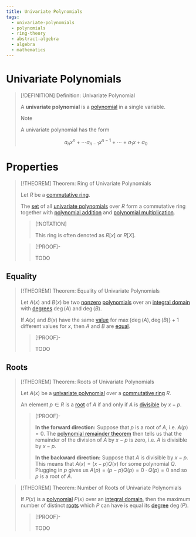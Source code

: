 ```yaml
---
title: Univariate Polynomials
tags:
  - univariate-polynomials
  - polynomials
  - ring-theory
  - abstract-algebra
  - algebra
  - mathematics
---
```


# Univariate Polynomials

>[!DEFINITION] Definition: Univariate Polynomial
>
>A **univariate polynomial** is a [polynomial](../Polynomials.md) in a single variable.
>
>>[!NOTE]
>>
>>A univariate polynomial has the form
>>
>>$$
>>a_n x^n + \cdots a_{n-1}x^{n-1} + \cdots + a_1 x + a_0
>>$$
>>
>

# Properties

>[!THEOREM] Theorem: Ring of Univariate Polynomials
>
>Let $R$ be a [commutative ring](../../index.md).
>
>The [set](../../../../../Set%20Theory/Sets.md) of all [univariate polynomials](./index.md) over $R$ form a commutative ring together with [polynomial addition](../Polynomials.md) and [polynomial multiplication](../Polynomials.md).
>
>>[!NOTATION]
>>
>>This ring is often denoted as $R[x]$ or $R[X]$.
>>
>
>>[!PROOF]-
>>
>>TODO
>>
>

## Equality

>[!THEOREM] Theorem: Equality of Univariate Polynomials
>
>Let $A(x)$ and $B(x)$ be two [nonzero](../Zero%20Polynomial.md) [polynomials](./index.md) over an [integral domain](../../Integral%20Domains/Integral%20Domain.md) with [degrees](../Polynomials.md) $\deg(A)$ and $\deg(B)$.
>
>If $A(x)$ and $B(x)$ have the same [value](../Polynomials.md) for $\max\{\deg(A), \deg(B)\}+1$ different values for $x$, then $A$ and $B$ are [equal](../Polynomials.md).
>
>>[!PROOF]-
>>
>>TODO
>>
>

## Roots

>[!THEOREM] Theorem: Roots of Univariate Polynomials
>
>Let $A(x)$ be a [univariate polynomial](./index.md) over a [commutative ring](../../index.md) $R$.
>
>An element $p \in R$ is a [root](../Polynomials.md) of $A$ if and only if $A$ is [divisible](Polynomial%20Division.md) by $x - p$.
>
>>[!PROOF]-
>>
>>**In the forward direction:** Suppose that $p$ is a root of $A$, i.e. $A(p) = 0$. The [polynomial remainder theorem](Polynomial%20Division.md) then tells us that the remainder of the division of $A$ by $x-p$ is zero, i.e. $A$ is divisible by $x - p$.
>>
>>**In the backward direction:** Suppose that $A$ is divisible by $x-p$. This means that $A(x) = (x-p)Q(x)$ for some polynomial $Q$. Plugging in $p$ gives us $A(p) = (p - p)Q(p) = 0\cdot Q(p) = 0$ and so $p$ is a root of $A$.
>>
>

>[!THEOREM] Theorem: Number of Roots of Univariate Polynomials
>
>If $P(x)$ is a [polynomial](./index.md) $P(x)$ over an [integral domain](../../Integral%20Domains/Integral%20Domain.md), then the maximum number of distinct [roots](../Polynomials.md) which $P$ can have is equal its [degree](../Polynomials.md) $\deg(P)$.
>
>>[!PROOF]-
>>
>>TODO
>>
>